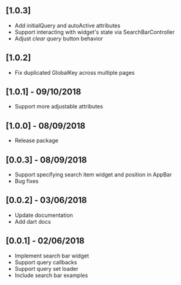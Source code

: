 ## [1.0.3]

- Add initialQuery and autoActive attributes
- Support interacting with widget's state via SearchBarController
- Adjust *clear query* button behavior

## [1.0.2]

- Fix duplicated GlobalKey across multiple pages

## [1.0.1] - 09/10/2018

- Support more adjustable attributes

## [1.0.0] - 08/09/2018

- Release package

## [0.0.3] - 08/09/2018

- Support specifying search item widget and position in AppBar
- Bug fixes

## [0.0.2] - 03/06/2018

- Update documentation
- Add dart docs

## [0.0.1] - 02/06/2018

- Implement search bar widget
- Support query callbacks
- Support query set loader
- Include search bar examples
